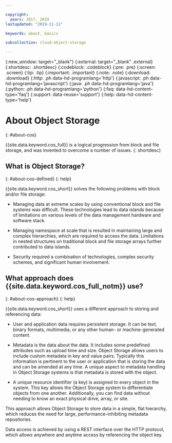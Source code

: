 ```yaml
---

copyright:
  years: 2017, 2019
lastupdated: "2019-11-11"

keywords: about, basics

subcollection: cloud-object-storage

---
```

{:new_window: target="_blank"}
{:external: target="_blank" .external}
{:shortdesc: .shortdesc}
{:codeblock: .codeblock}
{:pre: .pre}
{:screen: .screen}
{:tip: .tip}
{:important: .important}
{:note: .note}
{:download: .download} 
{:http: .ph data-hd-programlang='http'} 
{:javascript: .ph data-hd-programlang='javascript'} 
{:java: .ph data-hd-programlang='java'} 
{:python: .ph data-hd-programlang='python'}
{:faq: data-hd-content-type='faq'}
{:support: data-reuse='support'}
{:help: data-hd-content-type='help'}

# About Object Storage
{: #about-cos}

{{site.data.keyword.cos_full}} is a logical progression from block and file storage, and was invented to overcome a number of issues.
{: shortdesc}

## What is Object Storage?
{: #about-cos-defined}
{: help}

{{site.data.keyword.cos_short}} solves the following problems with block and/or file storage:

*  Managing data at extreme scales by using conventional block and file systems was difficult. These technologies lead to data islands because of limitations on various levels of the data management hardware and software stack.

*  Managing namespace at scale that is resulted in maintaining large and complex hierarchies, which are required to access the data. Limitations in nested structures on traditional block and file storage arrays further contributed to data islands.

*  Security required a combination of technologies, complex security schemes, and significant human involvement.

## What approach does {{site.data.keyword.cos_full_notm}} use?
{: #about-cos-approach}
{: help}

{{site.data.keyword.cos_short}} uses a different approach to storing and referencing data:

*  User and application data requires persistent storage. It can be text, binary formats, multimedia, or any other human- or machine-generated content.

*  Metadata is the data about the data. It includes some predefined attributes such as upload time and size. Object Storage allows users to include custom metadata in key and value pairs. Typically this information is pertinent to the user or application that is storing the data and can be amended at any time. A unique aspect to metadata handling in Object Storage systems is that metadata is stored with the object.

*  A unique resource identifier (a key) is assigned to every object in the system. This key allows the Object Storage system to differentiate objects from one another. Additionally, you can find data without needing to know an exact physical drive, array, or site.

This approach allows Object Storage to store data in a simple, flat hierarchy, which reduces the need for large,
performance-inhibiting metadata repositories.

Data access is achieved by using a REST interface over the HTTP protocol, which allows anywhere and anytime access by referencing the object key.
